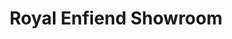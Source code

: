 ---
title: "Royal Enfiend Showroom"
url: /denkanikottai/royal-enfiend-showroom/
shop: motorcycle
---